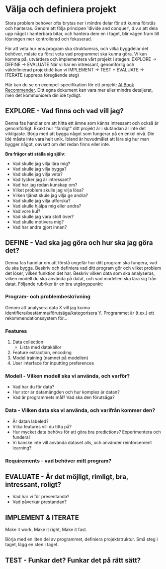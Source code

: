 # Välja och definiera projekt

Stora problem behöver ofta brytas ner i mindre delar för att kunna förstås och hanteras.
Genom att följa principen 'divide and conquer', d.v.s att dela upp något i hanterbara bitar, och hantera dem en i taget,
blir vägen fram till lösningen mer kontrollerad och fokuserad.

För att veta hur ens program ska struktureras, och vilka byggdelar det behöver, måste du först veta vad programmet ska kunna göra.
Vi kan komma på, utvärdera och implementera vårt projekt i stegen:
EXPLORE -> DEFINE -> EVALUATE
När vi har en intressant, genomförlig och väldefinierad projektidé kan vi
IMPLEMENT -> TEST + EVALUATE -> ITERATE (upprepa föregående steg)

Här kan du se en exempel-specifikation för ett projekt: [AI Book Recommender](https://github.com/CalleFreme/Pythonprogrammering-for-AI-utveckling-HT24/blob/main/example-projects/supervised-learning). Ditt egna dokument kan vara mer eller mindre detaljerat, men det kommunicera din idé tydligt.

## EXPLORE - Vad finns och vad vill jag?

Denna fas handlar om att hitta ett ämne som känns intressant och också är genomförligt.
Exakt hur "färdigt" ditt projekt är i slutändan är inte det viktigaste. Börja med att bygga något som fungerar på en enkel nivå.
Din idé måste inte vara helt unik. Ibland är huvudmålet att lära sig hur man bygger något, oavsett om det redan finns eller inte.

**Bra frågor att ställa sig själv:**

- Vad skulle jag vilja lära mig?
- Vad skulle jag vilja bygga?
- Vad skulle jag vilja veta?
- Vad tycker jag är intressant?
- Vad har jag redan kunskap om?
- Vilket problem skulle jag vilja lösa?
- Vilken tjänst skule jag vilja ge andra?
- Vad skulle jag vilja utforska?
- Vad skulle hjälpa mig eller andra?
- Vad vore kul?
- Vad skulle jag vara stolt över?
- Vad skulle motivera mig?
- Vad har andra gjort innan?

## DEFINE - Vad ska jag göra och hur ska jag göra det?

Denna fas handlar om att förstå ungefär hur ditt program ska fungera, vad du ska bygga.
Beskriv och definiera vad ditt program gör och vilket problem det löser, vilken funktion det har.
Beskriv vilken data som ska analyseras, vilken modell du ska använda på datat, och vad modellen ska lära sig från datat.
Följande rubriker är en bra utgångspunkt:

### Program- och problembeskrivning

Genom att analysera data X vill jag kunna identifiera/bestämma/förutsäga/kategorisera Y.
Programmet är (t.ex.) ett rekommendationssystem för...

### Features

1. Data collection
    - Lista med datakällor
2. Feature extraction, encoding
3. Model training (namnet på modellen)
4. User interface for inputting preferences

### Modell - Vilken modell ska vi använda, och varför?

* Vad har du för data?
* Hur stor är datamängden och hur komplex är datan?
* Vad är programmets mål? Vad ska den förutsäga?

### Data - Vilken data ska vi använda, och varifrån kommer den?

* Är datan labeled?
* Vilka features vill du titta på?
* Hur mycket data behövs för att göra bra predictions? Experimentera och fundera!
* Vi kanske inte vill använda dataset alls, och använder reinforcement learning?

### Requirements - vad behöver mitt program?


## EVALUATE - Är det möjligt, rimligt, bra, intressant, roligt?

* Vad har vi för presentanda?
* Vad påverkar prestandan?

## IMPLEMENT & ITERATE

Make it work,
Make it right,
Make it fast.

Börja med en liten del av programmet, definiera projektstruktur.
Små steg i taget, lägg en sten i taget.

## TEST - Funkar det? Funkar det på rätt sätt?
